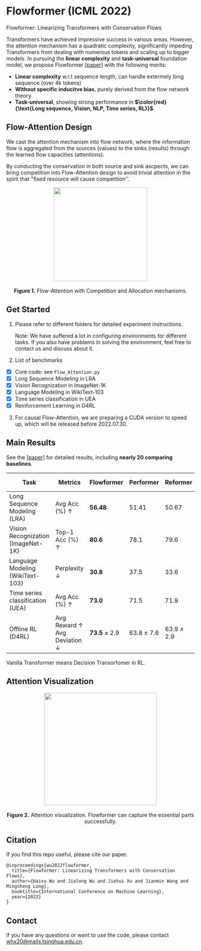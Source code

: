 # Flowformer (ICML 2022)
Flowformer: Linearizing Transformers with Conservation Flows

Transformers have achieved impressive success in various areas. However, the attention mechanism has a quadratic complexity, significantly impeding Transformers from dealing with numerous tokens and scaling up to bigger models. In pursuing the **linear complexity** and **task-universal** foundation model, we propose Flowformer [[paper]](https://arxiv.org/pdf/2202.06258.pdf) with the following merits:

- **Linear complexity** w.r.t sequence length, can handle extermely long sequence (over 4k tokens)
- **Without specific inducitve bias**, purely derived from the flow network theory
- **Task-universal**, showing strong performance in **$\color{red}{\text{Long sequence, Vision, NLP, Time series, RL}}$**.

## Flow-Attention Design

We cast the attention mechanism into flow network, where the information flow is aggregated from the sources (values) to the sinks (results) through the learned flow capacities (attentions).

By conducting the conservation in both source and sink ascpects, we can bring competition into Flow-Attention design to avoid trivial attention in the spirit that "fixed resource will cause competition''.

<p align="center">
<img src=".\pic\Flow-Attention.png" height = "250" alt="" align=center />
<br><br>
<b>Figure 1.</b> Flow-Attention with Competition and Allocation mechanisms.
</p>

## Get Started

1. Please refer to different folders for detailed experiment instructions.

   Note: We have suffered a lot in configuring environments for different tasks. If you also have problems in solving the environment, feel free to contact us and discuss about it.

2. List of benchmarks

- [x] Core code: see `Flow_Attention.py`
- [x] Long Sequence Modeling in LRA
- [x] Vision Recognization in ImageNet-1K
- [x] Language Modeling in WikiText-103
- [x] Time series classification  in UEA
- [x] Reinforcement Learning in D4RL

3. For causal Flow-Attention, we are preparing a CUDA version to speed up, which will be released before 2022.07.30.

## Main Results

See the [[paper]](https://arxiv.org/pdf/2202.06258.pdf) for detailed results, including **nearly 20 comparing baselines**. 

| Task                                  | Metrics                                          | Flowformer       | Performer    | Reformer     | Vanilla<br>Transformer |
| ------------------------------------- | ------------------------------------------------ | ---------------- | ------------ | ------------ | ---------------------- |
| Long Sequence Modeling <br> (LRA)     | Avg Acc (%) $\uparrow$                           | **56.48**        | 51.41        | 50.67        | OOM                    |
| Vision Recognization<br>(ImageNet-1K) | Top-1 Acc (%) $\uparrow$                         | **80.6**         | 78.1         | 79.6         | 78.7                   |
| Language Modeling<br>(WikiText-103)   | Perplexity $\downarrow$                          | **30.8**         | 37.5         | 33.6         | 33.0                   |
| Time series classification<br>(UEA)   | Avg Acc (%) $\uparrow$                           | **73.0**         | 71.5         | 71.9         | 71.9                   |
| Offline RL<br>(D4RL)                  | Avg Reward $\uparrow$ <br>Avg Deviation $\downarrow$ | **73.5** $\pm$ 2.9 | 63.8 $\pm$ 7.6 | 63.9 $\pm$ 2.9 | 72.2 $\pm$ **2.6**       |

Vanilla Transformer means Decision Transorfomer in RL.

## Attention Visualization

<p align="center">
<img src=".\pic\Attention-visualization.png" height = "300" alt="" align=center />
<br><br>
<b>Figure 2.</b> Attention visualization. Flowformer can capture the essential parts successfully.
</p>

## Citation

If you find this repo useful, please cite our paper. 

```
@inproceedings{wu2022flowformer,
  title={Flowformer: Linearizing Transformers with Conservation Flows},
  author={Haixu Wu and Jialong Wu and Jiehui Xu and Jianmin Wang and Mingsheng Long},
  booktitle={International Conference on Machine Learning},
  year={2022}
}
```

## Contact

If you have any questions or want to use the code, please contact whx20@mails.tsinghua.edu.cn.

